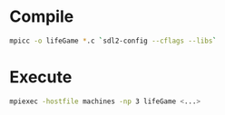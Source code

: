 # Compile

```bash
mpicc -o lifeGame *.c `sdl2-config --cflags --libs`
```

# Execute

```bash
mpiexec -hostfile machines -np 3 lifeGame <...>
```

